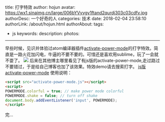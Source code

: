 title: 打字特效
author: hojun
avatar: https://wx1.sinaimg.cn/large/006bYVyvgy1ftand2qurdj303c03cdfv.jpg
authorDesc: 一个好奇的人
categories: 技术
date: 2018-02-04 23:58:10
authorLink: /about/hojun.html
authorAbout:
tags:
 - js
keywords:
description:
photos:
---
早些时候，见识并体验过atom编译器插件[activate-power-mode](https://github.com/JoelBesada/activate-power-mode)的打字特效。简直是一路火花加闪电，牛逼的不要不要的。可惜还是喜欢用sublime，玩了一会就不耍了。
![](http://wx4.sinaimg.cn/large/006bYVyvgy1fo5zb3uoc6g30a004okjl.gif)
后来在其他博主哪里看见了有js版的activate-power-mode,走过路过不要错过，于是给自己博客也加了该效果。特效demo请去搜索打字。
[js版activate-power-mode](https://github.com/disjukr/activate-power-mode)
使用说明：
```html
<script src="activate-power-mode.js"></script>
<script>
POWERMODE.colorful = true; // make power mode colorful
POWERMODE.shake = false; // turn off shake
document.body.addEventListener('input', POWERMODE);
</script>
```
完...